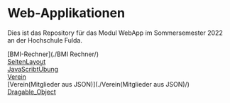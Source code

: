 # Web-Applikationen

Dies ist das Repository für das Modul WebApp im Sommersemester 2022 an der Hochschule Fulda.

[BMI-Rechner](./BMI Rechner/)  
[SeitenLayout](./SeitenLayout/)  
[JavaScribtÜbung](./Javascribt/)  
[Verein](./Verein/)  
[Verein(Mitglieder aus JSON)](./Verein(Mitglieder aus JSON)/)  
[Dragable_Object](./Dragable_Object/)  

